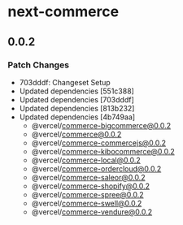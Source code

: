 # next-commerce

## 0.0.2

### Patch Changes

- 703dddf: Changeset Setup
- Updated dependencies [551c388]
- Updated dependencies [703dddf]
- Updated dependencies [813b232]
- Updated dependencies [4b749aa]
  - @vercel/commerce-bigcommerce@0.0.2
  - @vercel/commerce@0.0.2
  - @vercel/commerce-commercejs@0.0.2
  - @vercel/commerce-kibocommerce@0.0.2
  - @vercel/commerce-local@0.0.2
  - @vercel/commerce-ordercloud@0.0.2
  - @vercel/commerce-saleor@0.0.2
  - @vercel/commerce-shopify@0.0.2
  - @vercel/commerce-spree@0.0.2
  - @vercel/commerce-swell@0.0.2
  - @vercel/commerce-vendure@0.0.2
